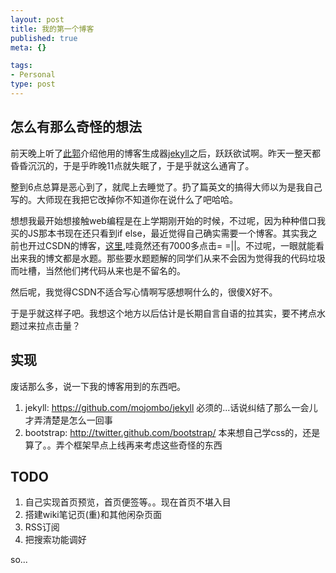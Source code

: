```yaml
--- 
layout: post
title: 我的第一个博客
published: true
meta: {}

tags: 
- Personal
type: post
---
```


## 怎么有那么奇怪的想法
前天晚上听了[此郭](http://guoang.github.com)介绍他用的博客生成器[jekyll](https://github.com/mojombo/jekyll)之后，跃跃欲试啊。昨天一整天都昏昏沉沉的，于是乎昨晚11点就失眠了，于是乎就这么通宵了。

整到6点总算是恶心到了，就爬上去睡觉了。扔了篇英文的搞得大师以为是我自己写的。大师现在我把它改掉你不知道你在说什么了吧哈哈。

想想我最开始想接触web编程是在上学期刚开始的时候，不过呢，因为种种借口我买的JS那本书现在还只看到if else，最近觉得自己确实需要一个博客。其实我之前也开过CSDN的博客，[这里](http://blog.csdn.net/rptotal),哇竟然还有7000多点击= =||。不过呢，一眼就能看出来我的博文都是水题。那些要水题题解的同学们从来不会因为觉得我的代码垃圾而吐槽，当然他们拷代码从来也是不留名的。

然后呢，我觉得CSDN不适合写心情啊写感想啊什么的，很傻X好不。

于是乎就这样子吧。我想这个地方以后估计是长期自言自语的拉其实，要不拷点水题过来拉点击量？

## 实现
废话那么多，说一下我的博客用到的东西吧。
1. jekyll: https://github.com/mojombo/jekyll
    必须的...话说纠结了那么一会儿才弄清楚是怎么一回事
2. bootstrap: http://twitter.github.com/bootstrap/
    本来想自己学css的，还是算了。。弄个框架早点上线再来考虑这些奇怪的东西

## TODO
1. 自己实现首页预览，首页便签等。。现在首页不堪入目
1. 搭建wiki笔记页(重)和其他闲杂页面
1. RSS订阅
1. 把搜索功能调好

so...
